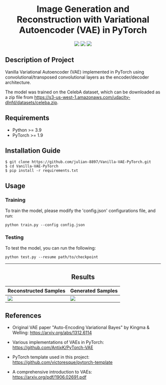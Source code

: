 <h1 align="center">
  <b>Image Generation and Reconstruction with Variational Autoencoder (VAE) in PyTorch</b><br>
</h1>

<p align="center">
      <a href="https://www.python.org/">
        <img src="https://img.shields.io/badge/Python-3.9-ff69b4.svg" /></a>
       <a href= "https://pytorch.org/">
        <img src="https://img.shields.io/badge/PyTorch-1.9-2BAF2B.svg" /></a>
       <a href= "https://github.com/julian-8897/Vanilla-VAE-PyTorch/blob/master/LICENSE.md">
        <img src="https://img.shields.io/badge/license-MIT-blue.svg" /></a>
         
</p>

## Description of Project

Vanilla Variational Autoencoder (VAE) implemented in PyTorch using convolutional/transposed convolutional layers as the encoder/decoder architecture.

The model was trained on the CelebA dataset, which can be downloaded as a zip file from https://s3-us-west-1.amazonaws.com/udacity-dlnfd/datasets/celeba.zip.

## Requirements

- Python >= 3.9
- PyTorch >= 1.9

## Installation Guide

```
$ git clone https://github.com/julian-8897/Vanilla-VAE-PyTorch.git
$ cd Vanilla-VAE-PyTorch
$ pip install -r requirements.txt
```

## Usage

### Training

To train the model, please modify the 'config.json' configurations file, and run:

```
python train.py --config config.json
```

### Testing

To test the model, you can run the following:

```
python test.py --resume path/to/checkpoint
```

---

<h2 align="center">
  <b>Results</b><br>
</h2>

| Reconstructed Samples | Generated Samples |
| --------------------- | ----------------- |
| ![][1]                | ![][2]            |

[1]: https://github.com/julian-8897/Vanilla-VAE-PyTorch/blob/master/Reconstructions/recons_epoch_10.png
[2]: https://github.com/julian-8897/Vanilla-VAE-PyTorch/blob/master/Samples/generated_samples_epoch_10.png

## References

- Original VAE paper "Auto-Encoding Variational Bayes" by Kingma & Welling:
  https://arxiv.org/abs/1312.6114

- Various implementations of VAEs in PyTorch:
  https://github.com/AntixK/PyTorch-VAE

- PyTorch template used in this project:
  https://github.com/victoresque/pytorch-template

- A comprehensive introduction to VAEs:
  https://arxiv.org/pdf/1906.02691.pdf
